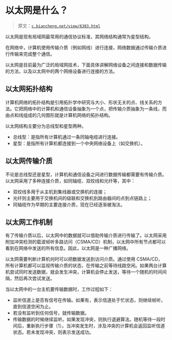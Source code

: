 # 以太网是什么？

> 原文：[`c.biancheng.net/view/6383.html`](http://c.biancheng.net/view/6383.html)

以太网是现有局域网最常用的通信协议标准，其网络结构通常为星型结构。

在网络中，计算机使用传输介质（例如网线）进行连接，网络数据通过传输介质进行传输来完成整个通信。

以太网是目前最为广泛的局域网技术，下面具体讲解网络设备之间连接和数据传输的方法，以及以太网中的两个网络设备进行连接的方法。

## 以太网拓扑结构

计算机网络的拓扑结构是引用拓扑学中研究与大小、形状无关的点、线关系的方法。它把网络中的计算机和通信设备抽象为一个点，把传输介质抽象为一条线，而由点和线组成的几何图形就是计算机网络的拓扑结构。

以太网结构主要分为总线型和星型两种。

*   总线型：是指所有计算机通过一条同轴电缆进行连接。
*   星型：是指所有计算机都连接到一个中央网络设备上（如交换机）。

## 以太网传输介质

不论是总线型还是星型，计算机和通信设备之间进行数据传输都需要有传输介质。以太网采用了多种连接介质，如同轴缆、双绞线和光纤等，其中：

*   双绞线多用于从主机到集线器或交换机的连接；
*   光纤则主要用于交换机间的级联和交换机到路由器间的点到点链路上；
*   同轴缆作为早期的主要连接介质，现在已经逐渐被淘汰。

## 以太网工作机制

有了传输介质以后，以太网中的数据就可以借助传输介质进行传输了。以太网采用附加冲突检测的载波帧听多路访问（CSMA/CD）机制，以太网中所有节点都可以看到在网络中发送的所有信息。因此，以太网是一种广播网络。

以太网需要判断计算机何时可以把数据发送到访问介质。通过使用 CSMA/CD，所有计算机都可以监视传输介质的状态，在传输之前等待线路空闲。如果两台计算机尝试同时发送数据，就会发生冲突，计算机会停止发送，等待一个随机的时间间隔，然后再次尝试发送。

当以太网中的一台主机要传输数据时，工作过程如下：

*   监听信道上是否有信号在传输。如果有，表示信道处于忙状态，则继续帧听，直到信道空闲为止。
*   若没有监听到任何信号，就传输数据。
*   传输数据的时候继续监听。如果发现冲突，则执行退避算法。随机等待一段时间后，重新执行步骤（1）。当冲突发生时，涉及冲突的计算机会返回监听信道状态。若未发现冲突，则表示发送成功。
